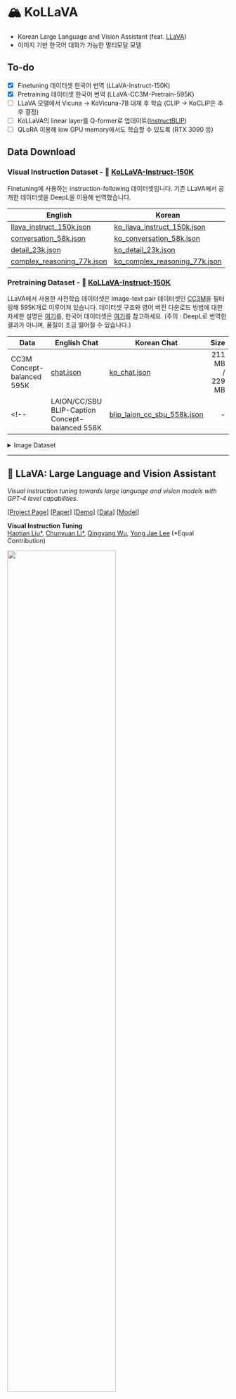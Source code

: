 # 🏔️ KoLLaVA
- Korean Large Language and Vision Assistant (feat. [LLaVA](https://llava-vl.github.io/))
- 이미지 기반 한국어 대화가 가능한 멀티모달 모델

## To-do
- [x] Finetuning 데이터셋 한국어 번역 (LLaVA-Instruct-150K)
- [x] Pretraining 데이터셋 한국어 번역 (LLaVA-CC3M-Pretrain-595K)
- [ ] LLaVA 모델에서 Vicuna -> KoVicuna-7B 대체 후 학습 (CLIP -> KoCLIP은 추후 결정)
- [ ] KoLLaVA의 linear layer를 Q-former로 업데이트([InstructBLIP](https://arxiv.org/abs/2305.06500))
- [ ] QLoRA 이용해 low GPU memory에서도 학습할 수 있도록 (RTX 3090 등)
 
## Data Download
### Visual Instruction Dataset - 🤗 [KoLLaVA-Instruct-150K](https://huggingface.co/datasets/tabtoyou/KoLLaVA-Instruct-150k) 
Finetuning에 사용하는 instruction-following 데이터셋입니다. 기존 LLaVA에서 공개한 데이터셋을 DeepL을 이용해 번역했습니다. 


| English | Korean |
| --- | --- |
| [llava_instruct_150k.json](https://huggingface.co/datasets/liuhaotian/LLaVA-Instruct-150K/raw/main/llava_instruct_150k.json) | [ko_llava_instruct_150k.json](https://huggingface.co/datasets/tabtoyou/KoLLaVA-Instruct-150k/blob/main/ko_llava_instruct_150k.json) |
| [conversation_58k.json](https://huggingface.co/datasets/liuhaotian/LLaVA-Instruct-150K/raw/main/conversation_58k.json) | [ko_conversation_58k.json](https://huggingface.co/datasets/tabtoyou/KoLLaVA-Instruct-150k/blob/main/ko_conversation_58k.json) |
| [detail_23k.json](https://huggingface.co/datasets/liuhaotian/LLaVA-Instruct-150K/raw/main/detail_23k.json) | [ko_detail_23k.json](https://huggingface.co/datasets/tabtoyou/KoLLaVA-Instruct-150k/blob/main/ko_detail_23k.json) |
| [complex_reasoning_77k.json](https://huggingface.co/datasets/liuhaotian/LLaVA-Instruct-150K/raw/main/complex_reasoning_77k.json) | [ko_complex_reasoning_77k.json](https://huggingface.co/datasets/tabtoyou/KoLLaVA-Instruct-150k/blob/main/ko_complex_reasoning_77k.json) |



### Pretraining Dataset - 🤗 [KoLLaVA-Instruct-150K](https://huggingface.co/datasets/tabtoyou/KoLLaVA-CC3M-Pretrain-595K) 
LLaVA에서 사용한 사전학습 데이터셋은 image-text pair 데이터셋인 [CC3M](https://ai.google.com/research/ConceptualCaptions/)을 필터링해 595K개로 이루어져 있습니다. 데이터셋 구조와 영어 버전 다운로드 방법에 대한 자세한 설명은 [여기](https://huggingface.co/datasets/liuhaotian/LLaVA-CC3M-Pretrain-595K)를, 한국어 데이터셋은 [여기](https://huggingface.co/datasets/tabtoyou/KoLLaVA-CC3M-Pretrain-595K)를 참고하세요. (주의 : DeepL로 번역한 결과가 아니며, 품질이 조금 떨어질 수 있습니다.)

| Data | English Chat | Korean Chat | Size |
| --- |  --- | --- | ---: |
| CC3M Concept-balanced 595K | [chat.json](https://huggingface.co/datasets/liuhaotian/LLaVA-CC3M-Pretrain-595K/raw/main/chat.json) | [ko_chat.json](https://huggingface.co/datasets/tabtoyou/KoLLaVA-CC3M-Pretrain-595K/blob/main/ko_chat.json) | 211 MB / 229 MB
<!-- | LAION/CC/SBU BLIP-Caption Concept-balanced 558K | [blip_laion_cc_sbu_558k.json](https://huggingface.co/datasets/liuhaotian/LLaVA-Pretrain/raw/main/blip_laion_cc_sbu_558k.json) | - |  [metadata.json](#) | 181 MB -->

<details>
<summary>Image Dataset</summary>
<div markdown="1">

[`images.zip`](https://huggingface.co/datasets/liuhaotian/LLaVA-CC3M-Pretrain-595K/blob/main/images.zip) - LLaVA의 저자들은 사전학습에 사용한 이미지 파일도 공유했습니다. 이 이미지 파일은 연구 외에 다른 용도로 사용해서는 안 되며, 이미지의 사용은 CC3M의 라이선스를 준수해야 합니다. 원본 CC3M 데이터셋 소유자 혹은 참조된 이미지의 소유자가 요청할 경우 언제든지 해당 이미지는 삭제될 수 있습니다.

</div>
</details>




---

## 🌋 LLaVA: Large Language and Vision Assistant

*Visual instruction tuning towards large language and vision models with GPT-4 level capabilities.*

[[Project Page](https://llava-vl.github.io/)] [[Paper](https://arxiv.org/abs/2304.08485)] [[Demo](https://llava.hliu.cc/)]  [[Data](https://huggingface.co/datasets/liuhaotian/LLaVA-Instruct-150K)] [[Model](https://huggingface.co/liuhaotian/LLaVA-13b-delta-v0)]

**Visual Instruction Tuning** <br>
[Haotian Liu*](https://hliu.cc), [Chunyuan Li*](https://chunyuan.li/), [Qingyang Wu](https://scholar.google.ca/citations?user=HDiw-TsAAAAJ&hl=en/), [Yong Jae Lee](https://pages.cs.wisc.edu/~yongjaelee/) (*Equal Contribution)

<a href="https://llava.hliu.cc/"><img src="assets/demo.gif" width="70%"></a>

[![Code License](https://img.shields.io/badge/Code%20License-Apache_2.0-green.svg)](https://github.com/tatsu-lab/stanford_alpaca/blob/main/LICENSE)
[![Data License](https://img.shields.io/badge/Data%20License-CC%20By%20NC%204.0-red.svg)](https://github.com/tatsu-lab/stanford_alpaca/blob/main/DATA_LICENSE)
**Usage and License Notices**: The data, code and checkpoint is intended and licensed for research use only. They are also restricted to uses that follow the license agreement of LLaMA, Vicuna and GPT-4. The dataset is CC BY NC 4.0 (allowing only non-commercial use) and models trained using the dataset should not be used outside of research purposes.


## Contents
- [Data Download](#data-download)
- [Install](#install)
- [LLaVA Weights](#llava-weights)
- [Serving](#serving)
- [Evaluation](#evaluation)
- [Fine-tuning](#fine-tuning)

## Data Download

| Data file name | Size |
| --- | ---: |
| [llava_instruct_150k.json](https://huggingface.co/datasets/liuhaotian/LLaVA-Instruct-150K/raw/main/llava_instruct_150k.json) | 229 MB |
| [llava_instruct_80k.json](https://huggingface.co/datasets/liuhaotian/LLaVA-Instruct-150K/raw/main/llava_instruct_80k.json) | 229 MB |
| [conversation_58k.json](https://huggingface.co/datasets/liuhaotian/LLaVA-Instruct-150K/raw/main/conversation_58k.json) | 126 MB |
| [detail_23k.json](https://huggingface.co/datasets/liuhaotian/LLaVA-Instruct-150K/raw/main/detail_23k.json) | 20.5 MB |
| [complex_reasoning_77k.json](https://huggingface.co/datasets/liuhaotian/LLaVA-Instruct-150K/raw/main/complex_reasoning_77k.json) | 79.6 MB |

To download our langauge-image multimodal instruction-folllowing dataset [`LLaVA-Instruct-150K`](https://huggingface.co/datasets/liuhaotian/LLaVA-Instruct-150K), please run the following script:
```bash
sh download_data.sh
```

### Pretraining Dataset
The pretraining dataset used in this release is a subset of CC-3M dataset, filtered with a more balanced concept coverage distribution.  Please see [here](https://huggingface.co/datasets/liuhaotian/LLaVA-CC3M-Pretrain-595K) for a detailed description on the dataset structure and how to download the images.

If you already have CC-3M dataset on your disk, the image names follow this format: `GCC_train_000000000.jpg`.  You may edit the `image` field correspondingly if necessary.

| Data | Chat File | Meta Data | Size |
| --- |  --- |  --- | ---: |
| CC-3M Concept-balanced 595K | [chat.json](https://huggingface.co/datasets/liuhaotian/LLaVA-CC3M-Pretrain-595K/raw/main/chat.json) | [metadata.json](https://huggingface.co/datasets/liuhaotian/LLaVA-CC3M-Pretrain-595K/raw/main/metadata.json) | 211 MB
| LAION/CC/SBU BLIP-Caption Concept-balanced 558K | [blip_laion_cc_sbu_558k.json](https://huggingface.co/datasets/liuhaotian/LLaVA-Pretrain/raw/main/blip_laion_cc_sbu_558k.json) | [metadata.json](#) | 181 MB


### GPT-4 Prompts

We provide our prompts and few-shot samples for GPT-4 queries, to better facilitate research in this domain.  Please check out the [`prompts`](playground/data/prompts) folder for three kinds of questions: conversation, detail description, and complex reasoning.

They are organized in a format of `system_message.txt` for system message, pairs of `abc_caps.txt` for few-shot sample user input, and `abc_conv.txt` for few-shot sample reference output.

Note that you may find them in different format. For example, `conversation` is in `jsonl`, and detail description is answer-only.  The selected format in our preliminary experiments work slightly better than a limited set of alternatives that we tried: `jsonl`, more natural format, answer-only.  If interested, you may try other variants or conduct more careful study in this.  Contributions are welcomed!

## Install

1. Clone this repository and navigate to LLaVA folder
```bash
git clone https://github.com/haotian-liu/LLaVA.git
cd LLaVA
```

2. Install Package
```Shell
conda create -n llava python=3.10 -y
conda activate llava
pip install --upgrade pip  # enable PEP 660 support
pip install -e .
```

**NOTE**:
[Update 4/30/23] We have successfully moved LLaVA framework to this repo, without the need of a special `transformers` modified by us.  If you install our repo before `4/30/23`, please reinstall `transformers` following the instructions [here](#upgrade-to-v01).

3. Install additional packages for training cases
```
pip install ninja
pip install flash-attn==1.0.2
```

### Upgrade to v0.1

**NOTE**:
If you install our package before 4/30/23, please make sure to execute the command below to correctly upgrade to v0.1.  You may try a [clean install](#install) as well.

```Shell
git pull
pip uninstall transformers
pip install git+https://github.com/huggingface/transformers@cae78c46
pip install -e .
```

## LLaVA Weights
We release [LLaVA](https://llava-vl.github.io/) weights as delta weights to comply with the LLaMA model license.
You can add our delta to the original LLaMA weights to obtain the LLaVA weights.

Instructions:

1. Get the original LLaMA weights in the huggingface format by following the instructions [here](https://huggingface.co/docs/transformers/main/model_doc/llama).
2. Use the following scripts to get LLaVA weights by applying our delta ([13b-v0](https://huggingface.co/liuhaotian/LLaVA-13b-delta-v0), [7b-v0](https://huggingface.co/liuhaotian/LLaVA-7b-delta-v0), [lightning-7B-v1-1](https://huggingface.co/liuhaotian/LLaVA-Lightning-7B-delta-v1-1)). It will automatically download delta weights from our Hugging Face account.

### LLaVA-13B
This conversion command needs around 60 GB of CPU RAM.
```bash
python3 -m llava.model.apply_delta \
    --base /path/to/llama-13b \
    --target /output/path/to/LLaVA-13B-v0 \
    --delta liuhaotian/LLaVA-13b-delta-v0
```

### LLaVA-7B
This conversion command needs around 30 GB of CPU RAM.
```bash
python3 -m llava.model.apply_delta \
    --base /path/to/llama-7b \
    --target /output/path/to/LLaVA-7B-v0 \
    --delta liuhaotian/LLaVA-7b-delta-v0
```


### LLaVA pretrained projector weights
The initial release is pretrained on [LLaVA-filtered CC3M 595K](https://huggingface.co/datasets/liuhaotian/LLaVA-CC3M-Pretrain-595K) with 1 epoch.  The pretrained weights are released [here](https://huggingface.co/liuhaotian/LLaVA-13b-pretrain-projector-v0).

You may perform instruction tuning on our pretrained checkpoints, by using our [visual instruction tuning](https://huggingface.co/datasets/liuhaotian/LLaVA-Instruct-150K) data following the instructions [here](https://github.com/haotian-liu/LLaVA#fine-tuning-with-local-gpus).

## Serving

### Web UI

#### Launch a controller
```Shell
python -m llava.serve.controller --host 0.0.0.0 --port 10000
```

#### Launch a model worker
```Shell
python -m llava.serve.model_worker --host 0.0.0.0 --controller http://localhost:10000 --port 40000 --worker http://localhost:40000 --model-path ./checkpoints/LLaVA-13B-v0 --multi-modal
```
Wait until the process finishes loading the model and you see "Uvicorn running on ...".

#### Launch a model worker (Multiple GPUs, when GPU VRAM <= 24GB)

If your the VRAM of your GPU is less than 24GB (e.g., RTX 3090, RTX 4090, etc.), you may try running it with multiple GPUs.

```Shell
python -m llava.serve.model_worker --host 0.0.0.0 --controller http://localhost:10000 --port 40000 --worker http://localhost:40000 --model-path ./checkpoints/LLaVA-13B-v0 --multi-modal --num-gpus 2
```
Wait until the process finishes loading the model and you see "Uvicorn running on ...".

#### Launch a gradio web server.
```Shell
python -m llava.serve.gradio_web_server --controller http://localhost:10000
```
#### You can open your browser and chat with a model now.

### CLI Inference

A starting script for inference with LLaVA without the need of Gradio interface. The current implementation only supports for a single-turn Q-A session, and the interactive CLI is WIP.  This also serves as an example for users to build customized inference scripts.

```Shell
python -m llava.eval.run_llava \
    --model-name /path/to/LLaVA-13B-v0 \
    --image-file "https://llava-vl.github.io/static/images/view.jpg" \
    --query "What are the things I should be cautious about when I visit here?"
```

Example output (varies in different runs):

> When visiting this picturesque location with a serene lake and a wooden pier extending over the water, one should be cautious about various safety aspects. Some important considerations include:
> 
> 1. Ensuring that the pier is structurally sound andstable, as old or weakened pier structures might not support the weight of visitors.
> 2. Being aware of the water depth around the pier and lake, as sudden drop-offs or strong currents may pose a risk to swimmers, boaters, or those who venture too close to the edge.
> 3. Staying vigilant about the presence of wildlife in the area, such as slippery, stealthy fish or other animals that might cause harm or inconvenience.
> 4. Maintaining a safe distance from the water's edge, particularly for children, elderly individuals, or those who are not strong swimmers.
> 5. Following any posted signs or guidelines related to safety and the use of the pier and surrounding areas.
> 
> By considering these safety precautions, visitors can enjoy the natural beauty of the location while minimizing risks and ensuring a safe and pleasant experience.


## Evaluation

### GPT-assisted Evaluation

Our GPT-assisted evaluation pipeline for multimodal modeling is provided for a comprehensive understanding of the capabilities of vision-language models.  Please see our paper for more details.

1. Generate LLaVA responses

```Shell
python model_vqa.py \
    --model-name ./checkpoints/LLaVA-13B-v0 \
    --question-file \
    playground/data/coco2014_val_qa_eval/qa90_questions.jsonl \
    --image-folder \
    /path/to/coco2014_val \
    --answers-file \
    /path/to/answer-file.jsonl
```

2. Evaluate the generated responses.  In our case, [`answer-file-1.jsonl`](./playground/data/coco2014_val_qa_eval/qa90_gpt4_answer.jsonl) is the response generated by text-only GPT-4 (0314), with the context captions/boxes provided.

```Shell
OPENAI_API_KEY="sk-***********************************" python eval_gpt_review_visual.py \
    --question playground/data/coco2014_val_qa_eval/qa90_questions.jsonl \
    --context table/caps_boxes_coco2014_val_80.jsonl \
    --answer-list \
    /path/to/answer-file-1.jsonl \
    /path/to/answer-file-2.jsonl \
    --rule table/rule.json \
    --output /path/to/review.json
```

3. Summarize the evaluation results

```Shell
python summarize_gpt_review.py
```

### ScienceQA

#### Prepare Data
1. Please see ScienceQA [repo](https://github.com/lupantech/ScienceQA) for setting up the dataset.
2. Generate ScienceQA dataset for LLaVA conversation-style format.

```Shell
python scripts/convert_sqa_to_llava \
    convert_to_llava \
    --base-dir /path/to/ScienceQA/data/scienceqa \
    --split {train,val,minival,test,minitest}
```

#### Evaluation

1. Download our pretrained LLaVA-13B (delta) weights for ScienceQA dataset [here](https://huggingface.co/liuhaotian/LLaVA-13b-delta-v0-science_qa).  Convert the delta weights to actual weights.

```Shell
python -m llava.model.apply_delta \
    --base /path/to/llama-13b \
    --target /path/to/LLaVA-13b-v0-science_qa \
    --delta liuhaotian/LLaVA-13b-delta-v0-science_qa
```

2. [Option 1] Multiple-GPU inference
You may evaluate this with multiple GPUs, and concatenate the generated jsonl files.  Please refer to our script for [batch evaluation](scripts/sqa_eval_batch.sh) and [results gathering](scripts/sqa_eval_gather.sh).

3. [Option 2] Single-GPU inference

(a) Generate LLaVA responses on ScienceQA dataset

```Shell
python -m llava.eval.model_vqa_science \
    --model-name /path/to/LLaVA-13b-v0-science_qa \
    --question-file /path/to/ScienceQA/data/scienceqa/llava_test.json \
    --image-folder /path/to/ScienceQA/data/scienceqa/images/test \
    --answers-file vqa/results/ScienceQA/test_llava-13b.jsonl \
    --answer-prompter
    --conv-mode simple
```

(b) Evaluate the generated responses

```Shell
python eval_science_qa.py \
    --base-dir /path/to/ScienceQA/data/scienceqa \
    --result-file vqa/results/ScienceQA/test_llava-13b.jsonl \
    --output-file vqa/results/ScienceQA/test_llava-13b_output.json \
    --output-result vqa/results/ScienceQA/test_llava-13b_result.json \
```

For reference, we attach our prediction file `test_llava-13b_result.json` [here](llava/eval/table/results/test_sqa_llava_13b_v0.json) for comparison when reproducing our results, as well as for further analysis in detail.

## Fine-tuning
### Data

The current version of LLaVA is fine-tuned from a Vicuna-13B model.  We use approximately 600K filtered CC3M in feature alignment pretraining and 150K GPT-generated multimodal instruction-following data in finetuning. For detailed description of the data generation pipeline, please refer see our [paper](https://arxiv.org/abs/2304.08485).

We are working on a more capable model that is pretrained with the data at a larger scale.  Stay tuned!

We release all three types of multimodal instruction-following data.  The use of these data is subject to OpenAI [TOS](https://openai.com/policies/terms-of-use).

### Code and Hyperparameters
We fine-tune the model using the code from [FastChat](https://github.com/lm-sys/FastChat). We use a similar set of hyperparameters as Vicuna in finetuning.  Both hyperparameters used in pretraining and finetuning are provided below.

1. Pretraining

| Hyperparameter | Global Batch Size | Learning rate | Epochs | Max length | Weight decay |
| --- | ---: | ---: | ---: | ---: | ---: |
| LLaVA-13B | 128 | 2e-3 | 1 | 2048 | 0 |

2. Finetuning

| Hyperparameter | Global Batch Size | Learning rate | Epochs | Max length | Weight decay |
| --- | ---: | ---: | ---: | ---: | ---: |
| LLaVA-13B | 32 | 2e-5 | 3 | 2048 | 0 |

### Fine-tuning with Local GPUs
LLaVA is trained on 8 A100 GPUs with 80GB memory with the following code. To train on fewer GPUs, you can reduce the `per_device_train_batch_size` and increase the `gradient_accumulation_steps` accordingly to keep the global batch size the same.

1. Pretraining

<details>
<summary>Pretrain: LLaVA-13B, 8x A100 (80G).  Time: ~4 hours.</summary>

```Shell
torchrun --nnodes=1 --nproc_per_node=8 --master_port=25001 \
    llava/train/train_mem.py \
    --model_name_or_path ./checkpoints/llama-vicuna-13b \
    --data_path /path/to/cc3m_595k.json \
    --image_folder /path/to/cc3m_595k \
    --vision_tower openai/clip-vit-large-patch14 \
    --tune_mm_mlp_adapter True \
    --mm_vision_select_layer -2 \
    --mm_use_im_start_end \
    --bf16 True \
    --output_dir ./checkpoints/llava-13b-pretrain \
    --num_train_epochs 1 \
    --per_device_train_batch_size 16 \
    --per_device_eval_batch_size 4 \
    --gradient_accumulation_steps 1 \
    --evaluation_strategy "no" \
    --save_strategy "steps" \
    --save_steps 2400 \
    --save_total_limit 1 \
    --learning_rate 2e-3 \
    --weight_decay 0. \
    --warmup_ratio 0.03 \
    --lr_scheduler_type "cosine" \
    --logging_steps 1 \
    --tf32 True \
    --model_max_length 2048 \
    --gradient_checkpointing True \
    --lazy_preprocess True \
    --report_to wandb
```
</details>

You may run this with a single A100 GPU with the following code.  Please note that the `per_device_train_batch_size` * `gradient_accumulation_steps` should be equal to 128 to keep the global batch size the same.

<details>
<summary>Pretrain: LLaVA-13B, 1x A100 (80G).  Time: ~33 hours.</summary>

```Shell
python llava/train/train_mem.py \
    --model_name_or_path ./checkpoints/llama-vicuna-13b \
    --data_path /path/to/cc3m_595k.json \
    --image_folder /path/to/cc3m_595k \
    --vision_tower openai/clip-vit-large-patch14 \
    --tune_mm_mlp_adapter True \
    --mm_vision_select_layer -2 \
    --mm_use_im_start_end \
    --bf16 True \
    --output_dir ./checkpoints/llava-13b-pretrain \
    --num_train_epochs 1 \
    --per_device_train_batch_size 16 \
    --per_device_eval_batch_size 4 \
    --gradient_accumulation_steps 8 \
    --evaluation_strategy "no" \
    --save_strategy "steps" \
    --save_steps 2400 \
    --save_total_limit 1 \
    --learning_rate 2e-3 \
    --weight_decay 0. \
    --warmup_ratio 0.03 \
    --lr_scheduler_type "cosine" \
    --logging_steps 1 \
    --tf32 True \
    --model_max_length 2048 \
    --gradient_checkpointing True \
    --lazy_preprocess True \
    --report_to wandb
```
</details>

<details>
<summary>Pretrain: LLaVA-7B, 1x A100 (80G/40G).  Time: ~19 hours.</summary>

```Shell
python llava/train/train_mem.py \
    --model_name_or_path ./checkpoints/llama-vicuna-7b \
    --data_path /path/to/cc3m_595k.json \
    --image_folder /path/to/cc3m_595k \
    --vision_tower openai/clip-vit-large-patch14 \
    --tune_mm_mlp_adapter True \
    --mm_vision_select_layer -2 \
    --mm_use_im_start_end \
    --bf16 True \
    --output_dir ./checkpoints/llava-7b-pretrain \
    --num_train_epochs 1 \
    --per_device_train_batch_size 16 \
    --per_device_eval_batch_size 4 \
    --gradient_accumulation_steps 8 \
    --evaluation_strategy "no" \
    --save_strategy "steps" \
    --save_steps 2400 \
    --save_total_limit 1 \
    --learning_rate 2e-3 \
    --weight_decay 0. \
    --warmup_ratio 0.03 \
    --lr_scheduler_type "cosine" \
    --logging_steps 1 \
    --tf32 True \
    --model_max_length 2048 \
    --gradient_checkpointing True \
    --lazy_preprocess True \
    --report_to wandb
```
</details>


#### Experimental: use FSDP to save memory in pretraining

<details>
<summary>Learn more</summary>

Currently, PyTorch and Huggingface does not yet have stable/native support for FSDP on parameter efficient tuning (part of the parameters are frozen).  However, the feature is being developed in PyTorch nightly and shall be shipped in the next release.  We provide an experimental script to enable FSDP in pretraining.  To use it, please **create a new enviroment** (to be safe), install PyTorch nightly (**MUST**), and `LLaVA` package following the instructions below.

1. Prepare environment
```Shell
conda create -n llava_beta python=3.10 -y
conda activate llava_beta
pip install --upgrade pip
pip install --pre torch torchvision torchaudio --index-url https://download.pytorch.org/whl/nightly/cu117
pip install -e .
pip install einops ninja
pip install flash-attn
```

2. Run pretraining with FSDP (experimental)
```Shell
torchrun --nnodes=1 --nproc_per_node=8 --master_port=25001 \
    llava/train/train_mem.py \
    --model_name_or_path ./checkpoints/llama-vicuna-13b \
    --data_path /path/to/cc3m_595k.json \
    --image_folder /path/to/cc3m_595k \
    --vision_tower openai/clip-vit-large-patch14 \
    --tune_mm_mlp_adapter True \
    --mm_vision_select_layer -2 \
    --mm_use_im_start_end \
    --bf16 True \
    --output_dir ./checkpoints/llava-13b-pretrain_fsdp \
    --num_train_epochs 1 \
    --per_device_train_batch_size 16 \
    --per_device_eval_batch_size 4 \
    --gradient_accumulation_steps 1 \
    --evaluation_strategy "no" \
    --save_strategy "steps" \
    --save_steps 2400 \
    --save_total_limit 1 \
    --learning_rate 2e-3 \
    --weight_decay 0. \
    --warmup_ratio 0.03 \
    --lr_scheduler_type "cosine" \
    --logging_steps 1 \
    --tf32 True \
    --fsdp "full_shard auto_wrap" \
    --fsdp_transformer_layer_cls_to_wrap 'LlamaDecoderLayer' \
    --model_max_length 2048 \
    --gradient_checkpointing True \
    --lazy_preprocess True \
    --report_to wandb
```
</details>

2. Extract projector features
```Shell
python scripts/extract_mm_projector.py \
  --model_name_or_path ./checkpoints/llava-13b-pretrain \
  --output ./checkpoints/mm_projector/llava-13b-pretrain.bin
```

3. Finetuning

```Shell
torchrun --nnodes=1 --nproc_per_node=8 --master_port=25001 \
    llava/train/train_mem.py \
    --model_name_or_path /path/to/llama-vicuna-13b \
    --data_path /path/to/llava_instruct_150k.json \
    --image_folder /Data/haotian/coco/train2014 \
    --vision_tower openai/clip-vit-large-patch14 \
    --pretrain_mm_mlp_adapter ./checkpoints/mm_projector/llava-13b-pretrain.bin \
    --mm_vision_select_layer -2 \
    --mm_use_im_start_end True \
    --bf16 True \
    --output_dir ./checkpoints \
    --num_train_epochs 3 \
    --per_device_train_batch_size 4 \
    --per_device_eval_batch_size 4 \
    --gradient_accumulation_steps 1 \
    --evaluation_strategy "no" \
    --save_strategy "steps" \
    --save_steps 5000 \
    --save_total_limit 3 \
    --learning_rate 2e-5 \
    --weight_decay 0. \
    --warmup_ratio 0.03 \
    --lr_scheduler_type "cosine" \
    --logging_steps 1 \
    --tf32 True \
    --fsdp "full_shard auto_wrap" \
    --fsdp_transformer_layer_cls_to_wrap 'LlamaDecoderLayer' \
    --model_max_length 2048 \
    --gradient_checkpointing True \
    --lazy_preprocess True \
    --report_to wandb
```

### Train LLaVA Lightning
LLaVA-Lightning can be trained on 8x A100 GPUs in just 3 hours, including both pretraining and finetuning. When using spot instances, it costs just ~$40. *We are working on [SkyPilot](https://github.com/skypilot-org/skypilot.git) tutorial to make spot instance training even easier, stay tuned!*

Please make sure to: (1) [install](#install) or [upgrade](#upgrade-to-v01) to the latest code base, and (2) pass the correct model version identifier `v0`/`v1` to ensure the correct conversation template is loaded.

```Shell
bash ./scripts/train_lightning.sh {v0,v1}
```

#### Hyperparameters

1. Pretraining

| Hyperparameter | Global Batch Size | Learning rate | Epochs | Max length | Weight decay |
| --- | ---: | ---: | ---: | ---: | ---: |
| LLaVA-Lightning-7B | 128 | 2e-3 | 1 | 2048 | 0 |

2. Finetuning

| Hyperparameter | Global Batch Size | Learning rate | Epochs | Max length | Weight decay |
| --- | ---: | ---: | ---: | ---: | ---: |
| LLaVA-Lightning-7B | 128 | 2e-5 | 1 | 2048 | 0 |

#### LLaVA-MPT-7b
Thanks to LLaVA-Lightning, we are able to train a checkpoint based on MPT-7b-Chat on 8x A100 GPUs in just 3 hours, including both pretraining and finetuning.

**NOTE**: This is a research preview of the LLaVA-Lightning based on MPT-7B-chat checkpoint. The usage of the model should comply with MPT-7B-chat license and agreements.

**NOTE**: Unlike other LLaVA models, this model should be used directly without delta weights conversion!

**NOTE**: You need to upgrade to our latest code base to use LLaVA-MPT-7b!

1. Usage

You do not need to download our checkpoint, it will directly load from our Hugging Face model: [`liuhaotian/LLaVA-Lightning-MPT-7B-preview`](https://huggingface.co/liuhaotian/LLaVA-Lightning-MPT-7B-preview).

```Shell
python -m llava.serve.controller --host 0.0.0.0 --port 10000
python -m llava.serve.model_worker --host 0.0.0.0 --controller http://localhost:10000 --port 40000 --worker http://localhost:40000 --model-path liuhaotian/LLaVA-Lightning-MPT-7B-preview
python -m llava.serve.gradio_web_server --controller http://localhost:10000
```

2. Training

We use the same set of training dataset, and the hyperparameters as other Lightning checkpoints.

```Shell
bash ./scripts/train_lightning_mpt.sh
```

### Fine-tuning on ScienceQA
**NOTE**: Due to that ScienceQA experiments were done earlier, the current checkpoints are trained *without* `<im_start>` and `<im_end>` tokens.  Checkpoints with these tokens will be updated later.  Here we provide our training scripts for the current checkpoints.

<details>
<summary>1. Pretraining</summary>

```Shell
torchrun --nnodes=1 --nproc_per_node=8 --master_port=25001 \
    llava/train/train_mem.py \
    --model_name_or_path ./checkpoints/llama-vicuna-13b \
    --data_path /path/to/cc3m_595k.json \
    --image_folder /path/to/cc3m_595k \
    --vision_tower openai/clip-vit-large-patch14 \
    --tune_mm_mlp_adapter True \
    --mm_vision_select_layer -2 \
    --bf16 True \
    --output_dir ./checkpoints/llava-13b-pretrain-no_im_start_end_token \
    --num_train_epochs 1 \
    --per_device_train_batch_size 16 \
    --per_device_eval_batch_size 4 \
    --gradient_accumulation_steps 1 \
    --evaluation_strategy "no" \
    --save_strategy "steps" \
    --save_steps 2400 \
    --save_total_limit 1 \
    --learning_rate 2e-3 \
    --weight_decay 0. \
    --warmup_ratio 0.03 \
    --lr_scheduler_type "cosine" \
    --logging_steps 1 \
    --tf32 True \
    --model_max_length 2048 \
    --gradient_checkpointing True \
    --lazy_preprocess True \
    --report_to wandb
```
</details>

<details>
<summary>2. Extract projector features</summary>

```Shell
python scripts/extract_mm_projector.py \
  --model_name_or_path ./checkpoints/llava-13b-pretrain-no_im_start_end_token \
  --output ./checkpoints/mm_projector/llava-13b-pretrain-no_im_start_end_token.bin
```
</details>

<details>
<summary>3. Finetuning</summary>

You may download our pretrained `llava-13b-pretrain-no_im_start_end_token.bin` [here](https://huggingface.co/liuhaotian/LLaVA-13b-pretrain-projector-v0/blob/main/LLaVA-13b-pretrain-projector-v0-CC3M-595K-original_caption-no_im_token.bin).

```Shell
torchrun --nnodes=1 --nproc_per_node=8 --master_port=25001 \
    llava/train/train_mem.py \
    --model_name_or_path /path/to/llama-vicuna-13b \
    --data_path /path/to/scienceqa/llava_train_QCM-LEPA.json \
    --image_folder /path/to/scienceqa/images/train \
    --vision_tower openai/clip-vit-large-patch14 \
    --pretrain_mm_mlp_adapter ./checkpoints/mm_projector/llava-13b-pretrain-no_im_start_end_token.bin \
    --mm_vision_select_layer -2 \
    --bf16 True \
    --output_dir ./checkpoints/llava-13b-pretrain-no_im_start_end_token-finetune_scienceqa \
    --num_train_epochs 12 \
    --per_device_train_batch_size 4 \
    --per_device_eval_batch_size 4 \
    --gradient_accumulation_steps 1 \
    --evaluation_strategy "no" \
    --save_strategy "steps" \
    --save_steps 5000 \
    --save_total_limit 3 \
    --learning_rate 2e-5 \
    --weight_decay 0. \
    --warmup_ratio 0.03 \
    --lr_scheduler_type "cosine" \
    --logging_steps 1 \
    --tf32 True \
    --fsdp "full_shard auto_wrap" \
    --fsdp_transformer_layer_cls_to_wrap 'LlamaDecoderLayer' \
    --model_max_length 2048 \
    --gradient_checkpointing True \
    --lazy_preprocess True \
    --report_to wandb
```
</details>

## Acknowledgement

- [Vicuna](https://github.com/lm-sys/FastChat): the codebase we built upon, and our base model Vicuna-13B that has the amazing language capabilities!


If you find LLaVA useful for your your research and applications, please cite using this BibTeX:
```bibtex
@misc{liu2023llava,
      title={Visual Instruction Tuning}, 
      author={Liu, Haotian and Li, Chunyuan and Wu, Qingyang and Lee, Yong Jae},
      publisher={arXiv:2304.08485},
      year={2023},
}
```

## Related Projects

- [Instruction Tuning with GPT-4](https://github.com/Instruction-Tuning-with-GPT-4/GPT-4-LLM)

For future project ideas, pleae check out:
- [SEEM: Segment Everything Everywhere All at Once](https://github.com/UX-Decoder/Segment-Everything-Everywhere-All-At-Once)
- [Grounded-Segment-Anything](https://github.com/IDEA-Research/Grounded-Segment-Anything) to detect, segment, and generate anything by marrying [Grounding DINO](https://github.com/IDEA-Research/GroundingDINO) and [Segment-Anything](https://github.com/facebookresearch/segment-anything).
